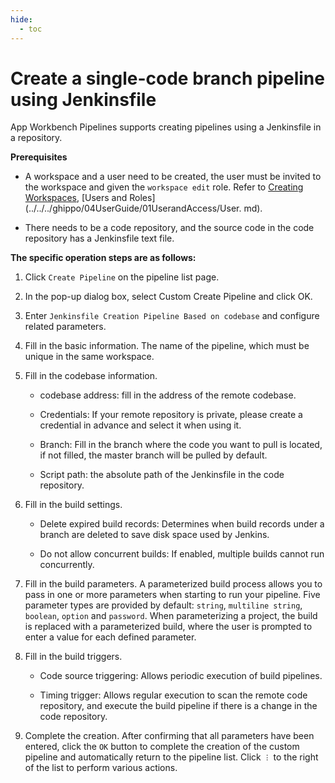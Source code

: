```yaml
---
hide:
  - toc
---
```


# Create a single-code branch pipeline using Jenkinsfile

App Workbench Pipelines supports creating pipelines using a Jenkinsfile in a repository.

**Prerequisites**

- A workspace and a user need to be created, the user must be invited to the workspace and given the `workspace edit` role.
  Refer to [Creating Workspaces](../../../ghippo/user-guide/02Workspace/Workspaces.md), [Users and Roles](../../../ghippo/04UserGuide/01UserandAccess/User. md).

- There needs to be a code repository, and the source code in the code repository has a Jenkinsfile text file.

**The specific operation steps are as follows:**

1. Click `Create Pipeline` on the pipeline list page.

    

2. In the pop-up dialog box, select Custom Create Pipeline and click OK.

    

3. Enter `Jenkinsfile Creation Pipeline Based on codebase` and configure related parameters.

    

4. Fill in the basic information. The name of the pipeline, which must be unique in the same workspace.

    

5. Fill in the codebase information.

    

    - codebase address: fill in the address of the remote codebase.

    - Credentials: If your remote repository is private, please create a credential in advance and select it when using it.

    - Branch: Fill in the branch where the code you want to pull is located, if not filled, the master branch will be pulled by default.

    - Script path: the absolute path of the Jenkinsfile in the code repository.

6. Fill in the build settings.

    

    - Delete expired build records: Determines when build records under a branch are deleted to save disk space used by Jenkins.

    - Do not allow concurrent builds: If enabled, multiple builds cannot run concurrently.

7. Fill in the build parameters. A parameterized build process allows you to pass in one or more parameters when starting to run your pipeline.
   Five parameter types are provided by default: `string`, `multiline string`, `boolean`, `option` and `password`.
   When parameterizing a project, the build is replaced with a parameterized build, where the user is prompted to enter a value for each defined parameter.

    

8. Fill in the build triggers.

    

    - Code source triggering: Allows periodic execution of build pipelines.

    - Timing trigger: Allows regular execution to scan the remote code repository, and execute the build pipeline if there is a change in the code repository.

9. Complete the creation. After confirming that all parameters have been entered, click the `OK` button to complete the creation of the custom pipeline and automatically return to the pipeline list. Click `︙` to the right of the list to perform various actions.

    